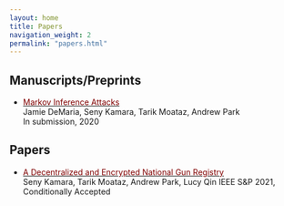 ```yaml
---
layout: home
title: Papers
navigation_weight: 2
permalink: "papers.html"
---
```


## Manuscripts/Preprints

* [<span style="color:maroon">Markov Inference Attacks</span>](https://google.com)     
Jamie DeMaria, Seny Kamara, Tarik Moataz, Andrew Park  
In submission, 2020


## Papers

* [<span style="color:maroon">A Decentralized and Encrypted National Gun Registry</span>]()     
Seny Kamara, Tarik Moataz, Andrew Park, Lucy Qin
IEEE S\&P 2021, Conditionally Accepted

